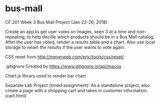 # bus-mall
CF 201 Week 3 Bus Mall Project (Jan 22-26, 2018)

Create an app to get user votes on images, seen 3 at a time and non-repeating, to help decide which products should be in a Bus Mall catalog. After the user has voted, render a results table and a chart. Also use local storage to retain the results if the user wants to vote again. 

CSS reset from http://meyerweb.com/eric/tools/css/reset/ 

.gitignore Created by https://www.gitignore.io/api/macos

Chart.js library used to render bar chart

Separate Lab Project (timed assignment): As a standalone project, also create a page with a shopping cart and takes in customer information. (cart.html)